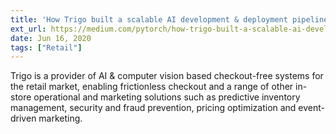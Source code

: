 ```yaml
---
title: 'How Trigo built a scalable AI development & deployment pipeline for Frictionless Retail'
ext_url: https://medium.com/pytorch/how-trigo-built-a-scalable-ai-development-deployment-pipeline-for-frictionless-retail-b583d25d0dd
date: Jun 16, 2020
tags: ["Retail"]
---
```

Trigo is a provider of AI & computer vision based checkout-free systems for the retail market, enabling frictionless checkout and a range of other in-store operational and marketing solutions such as predictive inventory management, security and fraud prevention, pricing optimization and event-driven marketing.